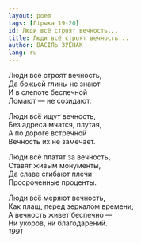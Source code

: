 ```yaml
---
layout: poem
tags: [Лірыка 19-20]
id: Люди всё строят вечность...
title: Люди всё строят вечность...
author: ВАСІЛЬ ЗУЁНАК
lang: ru
---
```



Люди всё строят вечность,  
Да божьей глины не знают  
И в слепоте беспечной  
Ломают — не созидают.

Люди всё ищут вечность,  
Без адреса мчатся, плутая,  
А по дороге встречной  
Вечность их не замечает.  

Люди всё платят за вечность,  
Ставят живым монументы,  
Да славе сгибают плечи  
Просроченные проценты.  

Люди всё меряют вечность,  
Как плащ, перед зеркалом времени,  
А вечность живет беспечно —  
Ни укоров, ни благодарений.  
*1991*  
